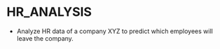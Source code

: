 # HR_ANALYSIS
- Analyze HR data of a company XYZ to predict which employees will leave the company.
